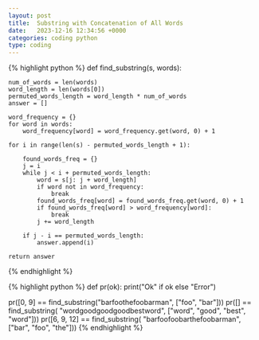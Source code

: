 ```yaml
---
layout: post
title:  Substring with Concatenation of All Words
date:   2023-12-16 12:34:56 +0000
categories: coding python
type: coding
---
```

{% highlight python %}
def find_substring(s, words):

    num_of_words = len(words)
    word_length = len(words[0])
    permuted_words_length = word_length * num_of_words
    answer = []

    word_frequency = {}
    for word in words:
        word_frequency[word] = word_frequency.get(word, 0) + 1

    for i in range(len(s) - permuted_words_length + 1):
    
        found_words_freq = {}
        j = i
        while j < i + permuted_words_length:
            word = s[j: j + word_length]
            if word not in word_frequency:
                break
            found_words_freq[word] = found_words_freq.get(word, 0) + 1
            if found_words_freq[word] > word_frequency[word]:
                break
            j += word_length

        if j - i == permuted_words_length:
            answer.append(i)

    return answer
{% endhighlight %}

{% highlight python %}
def pr(ok): print("Ok" if ok else "Error")


pr([0, 9] == find_substring("barfoothefoobarman", ["foo", "bar"]))
pr([] == find_substring(
    "wordgoodgoodgoodbestword", ["word", "good", "best", "word"]))
pr([6, 9, 12] == find_substring(
    "barfoofoobarthefoobarman", ["bar", "foo", "the"]))
{% endhighlight %}